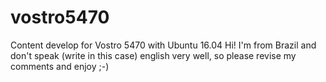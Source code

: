 # vostro5470
Content develop for Vostro 5470 with Ubuntu 16.04
Hi! I'm from Brazil and don't speak (write in this case) english very well, so please revise my comments and enjoy ;-)
